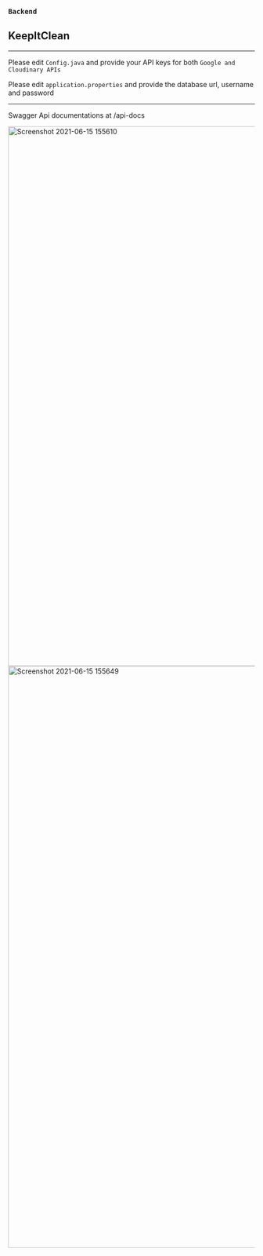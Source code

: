 ### `Backend`
## KeepItClean
____

Please edit `Config.java` and provide your API keys for both  `Google and Cloudinary APIs`

Please edit `application.properties` and provide the database url, username and password

____
Swagger Api documentations at /api-docs


<img width="1100" alt="Screenshot 2021-06-15 155610" src="https://user-images.githubusercontent.com/54858105/122065616-624e2400-cdf2-11eb-9f0f-5e325e71f0c6.png">
<img width="1186" alt="Screenshot 2021-06-15 155649" src="https://user-images.githubusercontent.com/54858105/122065620-62e6ba80-cdf2-11eb-8e87-06c70c7785d6.png">
